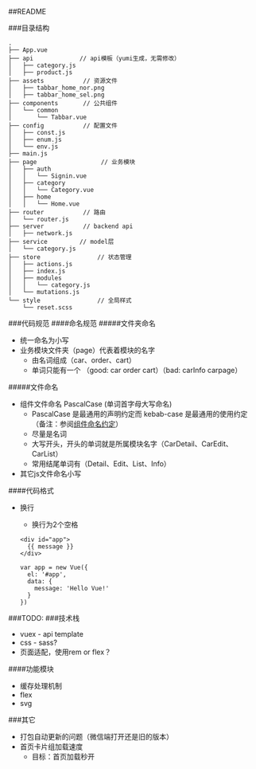 ##README

###目录结构

```
.
├── App.vue
├── api		        // api模板（yumi生成，无需修改）
│   ├── category.js
│   ├── product.js
├── assets		     // 资源文件
│   ├── tabbar_home_nor.png
│   ├── tabbar_home_sel.png
├── components		 // 公共组件
│   └── common
│       └── Tabbar.vue
├── config		     // 配置文件
│   ├── const.js
│   ├── enum.js
│   └── env.js
├── main.js
├── page			      // 业务模块
│   ├── auth
│   │   └── Signin.vue
│   ├── category
│   │   └── Category.vue
│   ├── home
│   │   └── Home.vue
├── router		     // 路由
│   └── router.js
├── server		     // backend api
│   ├── network.js
├── service		    // model层
│   └── category.js
├── store			     // 状态管理
│   ├── actions.js
│   ├── index.js
│   ├── modules
│   │   └── category.js
│   └── mutations.js
└── style			     // 全局样式
    └── reset.scss
```    

###代码规范
####命名规范
#####文件夹命名
* 统一命名为小写 
* 业务模块文件夹（page）代表着模块的名字
	* 由名词组成（car、order、cart）
	* 单词只能有一个 （good: car order cart）（bad: carInfo carpage）

#####文件命名
* 组件文件命名 PascalCase (单词首字母大写命名)
	* PascalCase 是最通用的声明约定而 kebab-case 是最通用的使用约定（备注：参阅[组件命名约定](https://cn.vuejs.org/v2/guide/components.html#%E7%BB%84%E4%BB%B6%E5%91%BD%E5%90%8D%E7%BA%A6%E5%AE%9A)）	
	* 尽量是名词
	* 大写开头，开头的单词就是所属模块名字（CarDetail、CarEdit、CarList）
	* 常用结尾单词有（Detail、Edit、List、Info）
* 其它js文件命名小写 

####代码格式
* 换行
	* 换行为2个空格
	
	```
	<div id="app">
  	  {{ message }}
	</div>
	```
	
	```
	var app = new Vue({
	  el: '#app',
	  data: {
	    message: 'Hello Vue!'
	  }
	})
	```

###TODO:
###技术栈
* vuex - api template
* css - sass?
* 页面适配，使用rem or flex？	 

####功能模块
* 缓存处理机制
* flex 
* svg

###其它
* 打包自动更新的问题（微信端打开还是旧的版本） 
* 首页卡片组加载速度
	* 目标：首页加载秒开